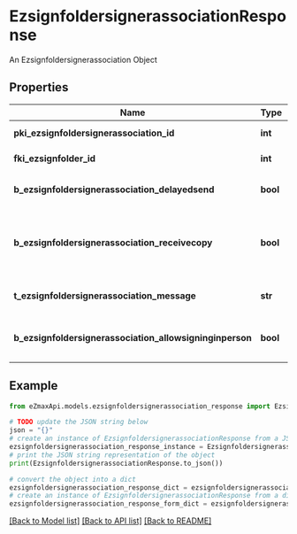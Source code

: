 # EzsignfoldersignerassociationResponse

An Ezsignfoldersignerassociation Object

## Properties

Name | Type | Description | Notes
------------ | ------------- | ------------- | -------------
**pki_ezsignfoldersignerassociation_id** | **int** | The unique ID of the Ezsignfoldersignerassociation | 
**fki_ezsignfolder_id** | **int** | The unique ID of the Ezsignfolder | 
**b_ezsignfoldersignerassociation_delayedsend** | **bool** | If this flag is true the signatory is part of a delayed send. | 
**b_ezsignfoldersignerassociation_receivecopy** | **bool** | If this flag is true. The signatory will receive a copy of every signed Ezsigndocument even if it ain&#39;t required to sign the document. | 
**t_ezsignfoldersignerassociation_message** | **str** | A custom text message that will be added to the email sent. | 
**b_ezsignfoldersignerassociation_allowsigninginperson** | **bool** | If the Ezsignfoldersignerassociation is allowed to sign in person or not | 

## Example

```python
from eZmaxApi.models.ezsignfoldersignerassociation_response import EzsignfoldersignerassociationResponse

# TODO update the JSON string below
json = "{}"
# create an instance of EzsignfoldersignerassociationResponse from a JSON string
ezsignfoldersignerassociation_response_instance = EzsignfoldersignerassociationResponse.from_json(json)
# print the JSON string representation of the object
print(EzsignfoldersignerassociationResponse.to_json())

# convert the object into a dict
ezsignfoldersignerassociation_response_dict = ezsignfoldersignerassociation_response_instance.to_dict()
# create an instance of EzsignfoldersignerassociationResponse from a dict
ezsignfoldersignerassociation_response_form_dict = ezsignfoldersignerassociation_response.from_dict(ezsignfoldersignerassociation_response_dict)
```
[[Back to Model list]](../README.md#documentation-for-models) [[Back to API list]](../README.md#documentation-for-api-endpoints) [[Back to README]](../README.md)


